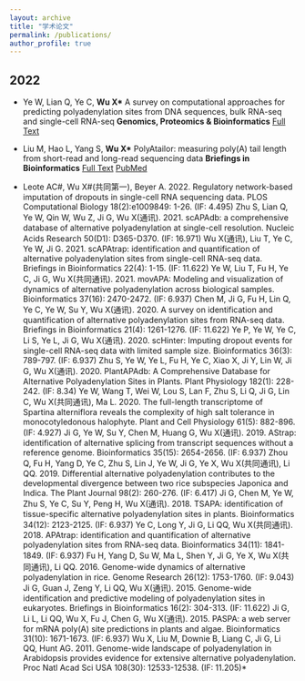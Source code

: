```yaml
---
layout: archive
title: "学术论文"
permalink: /publications/
author_profile: true
---
```


<!-- {% if author.googlescholar %}
  You can also find my articles on <u><a href="{{author.googlescholar}}">my Google Scholar profile</a>.</u>
{% endif %}

{% include base_path %}

{% for post in site.publications reversed %}
  {% include archive-single.html %}
{% endfor %} -->

## 2022

- Ye W, Lian Q, Ye C, **Wu X\***
  A survey on computational approaches for predicting polyadenylation sites from DNA sequences, bulk RNA-seq and single-cell RNA-seq
  **Genomics, Proteomics & Bioinformatics**
  [Full Text](https://authors.elsevier.com/sd/article/S1672022922001218)

- Liu M, Hao L, Yang S, **Wu X\***
  PolyAtailor: measuring poly(A) tail length from short-read and long-read sequencing data
  **Briefings in Bioinformatics**
  [Full Text](https://doi.org/10.1093/bib/bbac271)  [PubMed](https://pubmed.ncbi.nlm.nih.gov/35769001/)
- Leote AC#, Wu X#(共同第一), Beyer A. 2022. Regulatory network-based imputation of dropouts in single-cell RNA sequencing data. PLOS Computational Biology 18(2):e1009849: 1-26. (IF: 4.495)
  Zhu S, Lian Q, Ye W, Qin W, Wu Z, Ji G, Wu X(通讯). 2021. scAPAdb: a comprehensive database of alternative polyadenylation at single-cell resolution. Nucleic Acids Research 50(D1): D365-D370. (IF: 16.971)
  Wu X(通讯), Liu T, Ye C, Ye W, Ji G. 2021. scAPAtrap: identification and quantification of alternative polyadenylation sites from single-cell RNA-seq data. Briefings in Bioinformatics 22(4): 1-15. (IF: 11.622)
  Ye W, Liu T, Fu H, Ye C, Ji G, Wu X(共同通讯). 2021. movAPA: Modeling and visualization of dynamics of alternative polyadenylation across biological samples. Bioinformatics 37(16): 2470-2472. (IF: 6.937)
  Chen M, Ji G, Fu H, Lin Q, Ye C, Ye W, Su Y, Wu X(通讯). 2020. A survey on identification and quantification of alternative polyadenylation sites from RNA-seq data. Briefings in Bioinformatics 21(4): 1261-1276. (IF: 11.622)
  Ye P, Ye W, Ye C, Li S, Ye L, Ji G, Wu X(通讯). 2020. scHinter: Imputing dropout events for single-cell RNA-seq data with limited sample size. Bioinformatics 36(3): 789-797. (IF: 6.937)
  Zhu S, Ye W, Ye L, Fu H, Ye C, Xiao X, Ji Y, Lin W, Ji G, Wu X(通讯). 2020. PlantAPAdb: A Comprehensive Database for Alternative Polyadenylation Sites in Plants. Plant Physiology 182(1): 228-242. (IF: 8.34)
  Ye W, Wang T, Wei W, Lou S, Lan F, Zhu S, Li Q, Ji G, Lin C, Wu X(共同通讯), Ma L. 2020. The full-length transcriptome of Spartina alterniflora reveals the complexity of high salt tolerance in monocotyledonous halophyte. Plant and Cell Physiology 61(5): 882-896. (IF: 4.927)
  Ji G, Ye W, Su Y, Chen M, Huang G, Wu X(通讯). 2019. AStrap: identification of alternative splicing from transcript sequences without a reference genome. Bioinformatics 35(15): 2654-2656. (IF: 6.937)
  Zhou Q, Fu H, Yang D, Ye C, Zhu S, Lin J, Ye W, Ji G, Ye X, Wu X(共同通讯), Li QQ. 2019. Differential alternative polyadenylation contributes to the developmental divergence between two rice subspecies Japonica and Indica. The Plant Journal 98(2): 260-276. (IF: 6.417)
  Ji G, Chen M, Ye W, Zhu S, Ye C, Su Y, Peng H, Wu X(通讯). 2018. TSAPA: identification of tissue-specific alternative polyadenylation sites in plants. Bioinformatics 34(12): 2123-2125. (IF: 6.937)
  Ye C, Long Y, Ji G, Li QQ, Wu X(共同通讯). 2018. APAtrap: identification and quantification of alternative polyadenylation sites from RNA-seq data. Bioinformatics 34(11): 1841-1849. (IF: 6.937)
  Fu H, Yang D, Su W, Ma L, Shen Y, Ji G, Ye X, Wu X(共同通讯), Li QQ. 2016. Genome-wide dynamics of alternative polyadenylation in rice. Genome Research 26(12): 1753-1760. (IF: 9.043)
  Ji G, Guan J, Zeng Y, Li QQ, Wu X(通讯). 2015. Genome-wide identification and predictive modeling of polyadenylation sites in eukaryotes. Briefings in Bioinformatics 16(2): 304-313. (IF: 11.622)
  Ji G, Li L, Li QQ, Wu X, Fu J, Chen G, Wu X(通讯). 2015. PASPA: a web server for mRNA poly(A) site predictions in plants and algae. Bioinformatics 31(10): 1671-1673. (IF: 6.937)
  Wu X, Liu M, Downie B, Liang C, Ji G, Li QQ, Hunt AG. 2011. Genome-wide landscape of polyadenylation in Arabidopsis provides evidence for extensive alternative polyadenylation. Proc Natl Acad Sci USA 108(30): 12533-12538. (IF: 11.205)*

